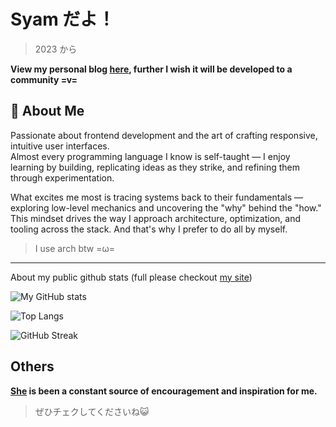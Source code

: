 # Syam だよ！
> 2023 から

**View my personal blog [here](https://syome.vercel.app/), further I wish it will be developed to a community =v=**

## 👋 About Me

Passionate about frontend development and the art of crafting responsive, intuitive user interfaces.  
Almost every programming language I know is self-taught — I enjoy learning by building, replicating ideas as they strike, and refining them through experimentation.  

What excites me most is tracing systems back to their fundamentals — exploring low-level mechanics and uncovering the "why" behind the "how."  
This mindset drives the way I approach architecture, optimization, and tooling across the stack. And that's why I prefer to do all by myself.

> I use arch btw =ω=
---

About my public github stats (full please checkout [my site](https://syome.vercel.app/))

![My GitHub stats](https://github-readme-stats.vercel.app/api?username=SevenSec114&show_icons=true&count_private=true&theme=nord)

![Top Langs](https://github-readme-stats.vercel.app/api/top-langs/?username=SevenSec114&layout=compact&theme=nord)

![GitHub Streak](https://github-readme-streak-stats.herokuapp.com/?user=SevenSec114&theme=nord)

## Others
**[She](https://amashiro.com) is been a constant source of encouragement and inspiration for me.**
> ぜひチェクしてくださいね😺
